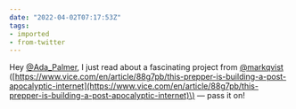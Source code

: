 ```yaml
---
date: "2022-04-02T07:17:53Z"
tags:
- imported
- from-twitter
---
```

Hey [@Ada_Palmer](/twitter/#/Ada_Palmer), I just read about a fascinating project from [@markqvist](/twitter/#/markqvist) \([https://www.vice.com/en/article/88g7pb/this-prepper-is-building-a-post-apocalyptic-internet](https://www.vice.com/en/article/88g7pb/this-prepper-is-building-a-post-apocalyptic-internet)\) — pass it on\!
